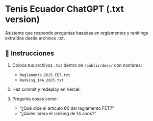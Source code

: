 
# Tenis Ecuador ChatGPT (.txt version)

Asistente que responde preguntas basadas en reglamentos y rankings extraídos desde archivos .txt.

## 🧠 Instrucciones

1. Coloca tus archivos `.txt` dentro de `/public/docs/` con nombres:
   - `Reglamento_2025_FET.txt`
   - `Ranking_14A_2025.txt`

2. Haz commit y redeploy en Vercel.

3. Pregunta cosas como:
   - “¿Qué dice el artículo 60 del reglamento FET?”
   - “¿Quién lidera el ranking de 14 años?”
